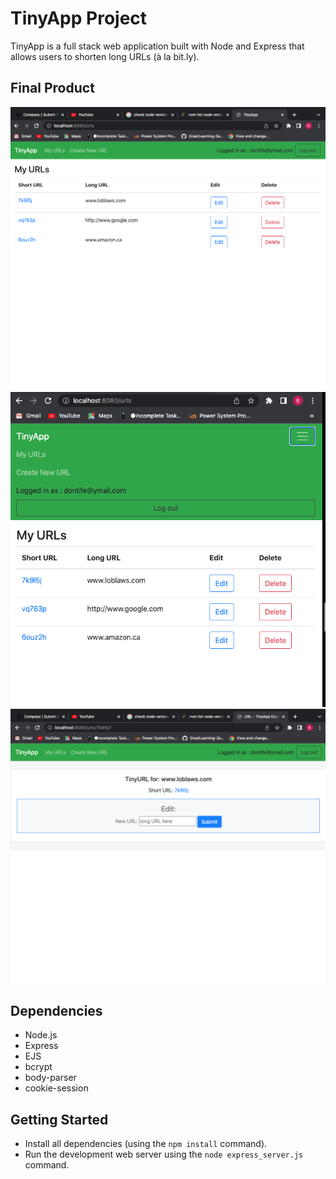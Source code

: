 # TinyApp Project

TinyApp is a full stack web application built with Node and Express that allows users to shorten long URLs (à la bit.ly).

## Final Product

!["Screenshot of URLs page(desktop view)"](https://github.com/dontife/tinyapp1/blob/master/docs/urls-page(desktop%20view).png?raw=true)
!["Screenshot of URLs page(mobile view)"](https://github.com/dontife/tinyapp1/blob/master/docs/urls-page(mobile%20view).png?raw=true)
!["Screenshot of URLs edit page"](https://github.com/dontife/tinyapp1/blob/master/docs/editURLs-page.png?raw=true)


## Dependencies

- Node.js
- Express
- EJS
- bcrypt
- body-parser
- cookie-session


## Getting Started

- Install all dependencies (using the `npm install` command).
- Run the development web server using the `node express_server.js` command.